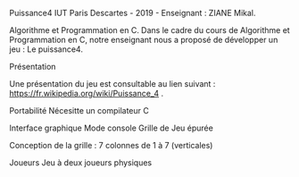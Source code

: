 Puissance4
IUT Paris Descartes - 2019 - Enseignant : ZIANE Mikal.

Algorithme et Programmation en C.
Dans le cadre du cours de Algorithme et Programmation en C, notre enseignant nous a proposé de développer un jeu : Le puissance4.



Présentation

Une présentation du jeu est consultable au lien suivant : https://fr.wikipedia.org/wiki/Puissance_4 .

Portabilité
Nécesitte un compilateur C

Interface graphique
Mode console
Grille de Jeu épurée

Conception de la grille :
7 colonnes de 1 à 7 (verticales)

Joueurs
Jeu à deux joueurs physiques
